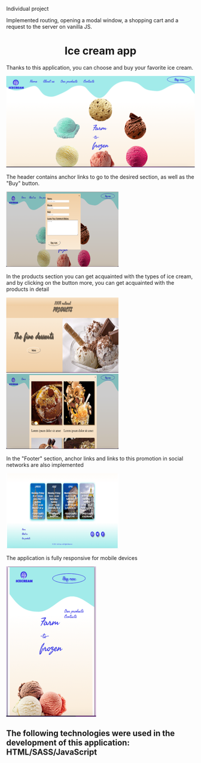 <p align="left">Individual project</p>
<p align="left">Implemented routing, opening a modal window, a shopping cart and a request to the server on vanilla JS.</p>


<h1 align="center">Ice cream app</h1>
<p align="left">Thanks to this application, you can choose and buy your favorite ice cream.</p>
<img src="./readme/home.png">
<p align="left">The header contains anchor links to go to the desired section, as well as the "Buy" button.</p>
<img src="./readme/buy_now.png" width=300 height=200>
<p></p>
<p align="left">In the products section you can get acquainted with the types of ice cream, and by clicking on the button more, you can get acquainted with the products in detail</p>
<div display="flex">
<img src="./readme/products.png" width=300 height=200>
<img src="./readme/products_more.png" width=300 height=200>
</div>
<p></p>
<p align="left">In the "Footer" section, anchor links and links to this promotion in social networks are also implemented</p>
<img src="./readme/footer.png" width=300 height=200>
<p></p>
<p align="left">The application is fully responsive for mobile devices</p>
<img src="./readme/adaptive.png" width=240 height=400>

<h2 align="left">The following technologies were used in the development of this application: HTML/SASS/JavaScript</h2>



